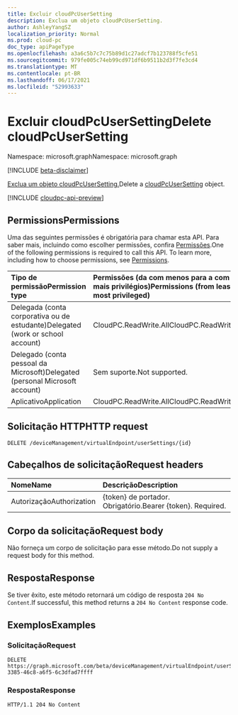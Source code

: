 ```yaml
---
title: Excluir cloudPcUserSetting
description: Exclua um objeto cloudPcUserSetting.
author: AshleyYangSZ
localization_priority: Normal
ms.prod: cloud-pc
doc_type: apiPageType
ms.openlocfilehash: a3a6c5b7c7c75b89d1c27adcf7b123788f5cfe51
ms.sourcegitcommit: 979fe005c74eb99cd971df6b9511b2d3f7fe3cd4
ms.translationtype: MT
ms.contentlocale: pt-BR
ms.lasthandoff: 06/17/2021
ms.locfileid: "52993633"
---
```

# <a name="delete-cloudpcusersetting"></a><span data-ttu-id="a4585-103">Excluir cloudPcUserSetting</span><span class="sxs-lookup"><span data-stu-id="a4585-103">Delete cloudPcUserSetting</span></span>

<span data-ttu-id="a4585-104">Namespace: microsoft.graph</span><span class="sxs-lookup"><span data-stu-id="a4585-104">Namespace: microsoft.graph</span></span>

[!INCLUDE [beta-disclaimer](../../includes/beta-disclaimer.md)]

<span data-ttu-id="a4585-105">[Exclua um objeto cloudPcUserSetting.](../resources/cloudpcusersetting.md)</span><span class="sxs-lookup"><span data-stu-id="a4585-105">Delete a [cloudPcUserSetting](../resources/cloudpcusersetting.md) object.</span></span>

[!INCLUDE [cloudpc-api-preview](../../includes/cloudpc-api-preview.md)]
## <a name="permissions"></a><span data-ttu-id="a4585-106">Permissions</span><span class="sxs-lookup"><span data-stu-id="a4585-106">Permissions</span></span>

<span data-ttu-id="a4585-p101">Uma das seguintes permissões é obrigatória para chamar esta API. Para saber mais, incluindo como escolher permissões, confira [Permissões](/graph/permissions-reference).</span><span class="sxs-lookup"><span data-stu-id="a4585-p101">One of the following permissions is required to call this API. To learn more, including how to choose permissions, see [Permissions](/graph/permissions-reference).</span></span>

|<span data-ttu-id="a4585-109">Tipo de permissão</span><span class="sxs-lookup"><span data-stu-id="a4585-109">Permission type</span></span>|<span data-ttu-id="a4585-110">Permissões (da com menos para a com mais privilégios)</span><span class="sxs-lookup"><span data-stu-id="a4585-110">Permissions (from least to most privileged)</span></span>|
|:---|:---|
|<span data-ttu-id="a4585-111">Delegada (conta corporativa ou de estudante)</span><span class="sxs-lookup"><span data-stu-id="a4585-111">Delegated (work or school account)</span></span>|<span data-ttu-id="a4585-112">CloudPC.ReadWrite.All</span><span class="sxs-lookup"><span data-stu-id="a4585-112">CloudPC.ReadWrite.All</span></span>|
|<span data-ttu-id="a4585-113">Delegado (conta pessoal da Microsoft)</span><span class="sxs-lookup"><span data-stu-id="a4585-113">Delegated (personal Microsoft account)</span></span>|<span data-ttu-id="a4585-114">Sem suporte.</span><span class="sxs-lookup"><span data-stu-id="a4585-114">Not supported.</span></span>|
|<span data-ttu-id="a4585-115">Aplicativo</span><span class="sxs-lookup"><span data-stu-id="a4585-115">Application</span></span>|<span data-ttu-id="a4585-116">CloudPC.ReadWrite.All</span><span class="sxs-lookup"><span data-stu-id="a4585-116">CloudPC.ReadWrite.All</span></span>|

## <a name="http-request"></a><span data-ttu-id="a4585-117">Solicitação HTTP</span><span class="sxs-lookup"><span data-stu-id="a4585-117">HTTP request</span></span>

<!-- {
  "blockType": "ignored"
}
-->

``` http
DELETE /deviceManagement/virtualEndpoint/userSettings/{id}
```

## <a name="request-headers"></a><span data-ttu-id="a4585-118">Cabeçalhos de solicitação</span><span class="sxs-lookup"><span data-stu-id="a4585-118">Request headers</span></span>
|<span data-ttu-id="a4585-119">Nome</span><span class="sxs-lookup"><span data-stu-id="a4585-119">Name</span></span>|<span data-ttu-id="a4585-120">Descrição</span><span class="sxs-lookup"><span data-stu-id="a4585-120">Description</span></span>|
|:---|:---|
|<span data-ttu-id="a4585-121">Autorização</span><span class="sxs-lookup"><span data-stu-id="a4585-121">Authorization</span></span>|<span data-ttu-id="a4585-p102">{token} de portador. Obrigatório.</span><span class="sxs-lookup"><span data-stu-id="a4585-p102">Bearer {token}. Required.</span></span>|

## <a name="request-body"></a><span data-ttu-id="a4585-124">Corpo da solicitação</span><span class="sxs-lookup"><span data-stu-id="a4585-124">Request body</span></span>
<span data-ttu-id="a4585-125">Não forneça um corpo de solicitação para esse método.</span><span class="sxs-lookup"><span data-stu-id="a4585-125">Do not supply a request body for this method.</span></span>

## <a name="response"></a><span data-ttu-id="a4585-126">Resposta</span><span class="sxs-lookup"><span data-stu-id="a4585-126">Response</span></span>

<span data-ttu-id="a4585-127">Se tiver êxito, este método retornará um código de resposta `204 No Content`.</span><span class="sxs-lookup"><span data-stu-id="a4585-127">If successful, this method returns a `204 No Content` response code.</span></span>

## <a name="examples"></a><span data-ttu-id="a4585-128">Exemplos</span><span class="sxs-lookup"><span data-stu-id="a4585-128">Examples</span></span>

### <a name="request"></a><span data-ttu-id="a4585-129">Solicitação</span><span class="sxs-lookup"><span data-stu-id="a4585-129">Request</span></span>
<!-- {
  "blockType": "request",
  "name": "delete_cloudpcusersetting"
}
-->
``` http
DELETE https://graph.microsoft.com/beta/deviceManagement/virtualEndpoint/userSettings/b0c2d35f-3385-46c8-a6f5-6c3dfad7ffff
```


### <a name="response"></a><span data-ttu-id="a4585-130">Resposta</span><span class="sxs-lookup"><span data-stu-id="a4585-130">Response</span></span>

<!-- {
  "blockType": "response",
  "truncated": true
}
-->
``` http
HTTP/1.1 204 No Content
```

